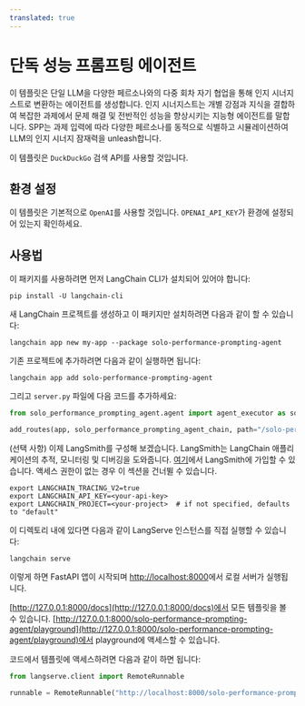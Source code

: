 ```yaml
---
translated: true
---
```


# 단독 성능 프롬프팅 에이전트

이 템플릿은 단일 LLM을 다양한 페르소나와의 다중 회차 자기 협업을 통해 인지 시너지스트로 변환하는 에이전트를 생성합니다.
인지 시너지스트는 개별 강점과 지식을 결합하여 복잡한 과제에서 문제 해결 및 전반적인 성능을 향상시키는 지능형 에이전트를 말합니다. SPP는 과제 입력에 따라 다양한 페르소나를 동적으로 식별하고 시뮬레이션하여 LLM의 인지 시너지 잠재력을 unleash합니다.

이 템플릿은 `DuckDuckGo` 검색 API를 사용할 것입니다.

## 환경 설정

이 템플릿은 기본적으로 `OpenAI`를 사용할 것입니다.
`OPENAI_API_KEY`가 환경에 설정되어 있는지 확인하세요.

## 사용법

이 패키지를 사용하려면 먼저 LangChain CLI가 설치되어 있어야 합니다:

```shell
pip install -U langchain-cli
```

새 LangChain 프로젝트를 생성하고 이 패키지만 설치하려면 다음과 같이 할 수 있습니다:

```shell
langchain app new my-app --package solo-performance-prompting-agent
```

기존 프로젝트에 추가하려면 다음과 같이 실행하면 됩니다:

```shell
langchain app add solo-performance-prompting-agent
```

그리고 `server.py` 파일에 다음 코드를 추가하세요:

```python
from solo_performance_prompting_agent.agent import agent_executor as solo_performance_prompting_agent_chain

add_routes(app, solo_performance_prompting_agent_chain, path="/solo-performance-prompting-agent")
```

(선택 사항) 이제 LangSmith를 구성해 보겠습니다.
LangSmith는 LangChain 애플리케이션의 추적, 모니터링 및 디버깅을 도와줍니다.
[여기](https://smith.langchain.com/)에서 LangSmith에 가입할 수 있습니다.
액세스 권한이 없는 경우 이 섹션을 건너뛸 수 있습니다.

```shell
export LANGCHAIN_TRACING_V2=true
export LANGCHAIN_API_KEY=<your-api-key>
export LANGCHAIN_PROJECT=<your-project>  # if not specified, defaults to "default"
```

이 디렉토리 내에 있다면 다음과 같이 LangServe 인스턴스를 직접 실행할 수 있습니다:

```shell
langchain serve
```

이렇게 하면 FastAPI 앱이 시작되며 [http://localhost:8000](http://localhost:8000)에서 로컬 서버가 실행됩니다.

[http://127.0.0.1:8000/docs](http://127.0.0.1:8000/docs)에서 모든 템플릿을 볼 수 있습니다.
[http://127.0.0.1:8000/solo-performance-prompting-agent/playground](http://127.0.0.1:8000/solo-performance-prompting-agent/playground)에서 playground에 액세스할 수 있습니다.

코드에서 템플릿에 액세스하려면 다음과 같이 하면 됩니다:

```python
from langserve.client import RemoteRunnable

runnable = RemoteRunnable("http://localhost:8000/solo-performance-prompting-agent")
```
